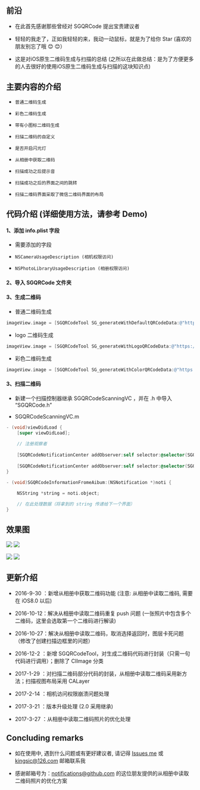 
## 前沿

* 在此首先感谢那些曾经对 SGQRCode 提出宝贵建议者

* 轻轻的我走了，正如我轻轻的来，我动一动鼠标，就是为了给你 Star (喜欢的朋友别忘了哦 😊 😊）

* 这是对iOS原生二维码生成与扫描的总结 (之所以在此做总结：是为了方便更多的人去很好的使用iOS原生二维码生成与扫描的这块知识点)


## 主要内容的介绍

* `普通二维码生成`<br>

* `彩色二维码生成`<br>

* `带有小图标二维码生成`<br>

* `扫描二维码的自定义`<br>

* `是否开启闪光灯`<br>

* `从相册中获取二维码`<br>

* `扫描成功之后提示音`<br>

* `扫描成功之后的界面之间的跳转`<br>

* `扫描二维码界面采取了微信二维码界面的布局`<br>


## 代码介绍 (详细使用方法，请参考 Demo)

#### 1、添加 info.plist 字段 

* 需要添加的字段

* `NSCameraUsageDescription (相机权限访问)`<br>

* `NSPhotoLibraryUsageDescription (相册权限访问)`<br>

#### 2、导入 SGQRCode 文件夹

#### 3、生成二维码

* 普通二维码生成
```Objective-C
imageView.image = [SGQRCodeTool SG_generateWithDefaultQRCodeData:@"https://github.com/kingsic" imageViewWidth:imageViewW];
```

* logo 二维码生成
```Objective-C
imageView.image = [SGQRCodeTool SG_generateWithLogoQRCodeData:@"https://github.com/kingsic" logoImageName:@"icon_image" logoScaleToSuperView:scale];
```

* 彩色二维码生成
```Objective-C
imageView.image = [SGQRCodeTool SG_generateWithColorQRCodeData:@"https://github.com/kingsic" backgroundColor:[CIColor colorWithRed:1 green:0 blue:0.8] mainColor:[CIColor colorWithRed:0.3 green:0.2 blue:0.4]];
```

#### 3、扫描二维码

* 新建一个扫描控制器继承 SGQRCodeScanningVC ，并在 .h 中导入 “SGQRCode.h”

* SGQRCodeScanningVC.m
```Objective-C
- (void)viewDidLoad {
    [super viewDidLoad];
    
    // 注册观察者
    
    [SGQRCodeNotificationCenter addObserver:self selector:@selector(SGQRCodeInformationFromeAibum:) name:SGQRCodeInformationFromeAibum object:nil];
    
    [SGQRCodeNotificationCenter addObserver:self selector:@selector(SGQRCodeInformationFromeScanning:) name:SGQRCodeInformationFromeScanning object:nil];
}
```

```Objective-C
- (void)SGQRCodeInformationFromeAibum:(NSNotification *)noti {

    NSString *string = noti.object;
    
    // 在此处理数据（将拿到的 string 传递给下一个界面）
}
```


## 效果图

![](https://github.com/kingsic/SGQRCode/raw/master/Picture/sorgle.png)       ![](https://github.com/kingsic/SGQRCode/raw/master/Picture/sorgle2.png) 

![](https://github.com/kingsic/SGQRCode/raw/master/Picture/sorgle3.png)       ![](https://github.com/kingsic/SGQRCode/raw/master/Picture/sorgle4.png)


## 更新介绍

* 2016-9-30 ：新增从相册中获取二维码功能 (注意: 从相册中读取二维码, 需要在 iOS8.0 以后)

* 2016-10-12：解决从相册中读取二维码重复 push 问题 (一张照片中包含多个二维码，这里会选取第一个二维码进行解读)

* 2016-10-27：解决从相册中读取二维码，取消选择返回时，图层卡死问题（修改了创建扫描边框里的问题）

* 2016-12-2 ：新增 SGQRCodeTool，对生成二维码代码进行封装（只需一句代码进行调用）；删除了 CIImage 分类

* 2017-1-29 ：对扫描二维码部分代码的封装，从相册中读取二维码采用新方法；扫描视图布局采用 CALayer

* 2017-2-14 ：相机访问权限崩溃问题处理

* 2017-3-21 ：版本升级处理 (2.0 采用继承)

* 2017-3-27 ：从相册中读取二维码照片的优化处理


## Concluding remarks

* 如在使用中, 遇到什么问题或有更好建议者, 请记得 [Issues me](https://github.com/kingsic/SGQRCode/issues) 或 kingsic@126.com 邮箱联系我

* 感谢邮箱号为：notifications@github.com 的这位朋友提供的从相册中读取二维码照片的优化方案
